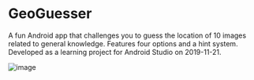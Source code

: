 # GeoGuesser
A fun Android app that challenges you to guess the location of 10 images related to general knowledge. Features four options and a hint system. Developed as a learning project for Android Studio on 2019-11-21.

![image](https://user-images.githubusercontent.com/73123760/233961576-1070b07d-40ba-414c-9337-912f7588071d.png)
